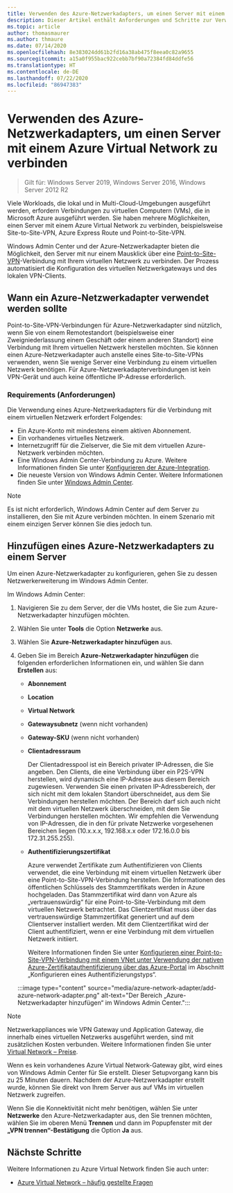 ```yaml
---
title: Verwenden des Azure-Netzwerkadapters, um einen Server mit einem Azure Virtual Network zu verbinden
description: Dieser Artikel enthält Anforderungen und Schritte zur Verwendung des Azure-Netzwerkadapters, um einen Server mit einem Azure Virtual Network zu verbinden.
ms.topic: article
author: thomasmaurer
ms.author: thmaure
ms.date: 07/14/2020
ms.openlocfilehash: 8e383024dd61b2fd16a38ab475f8eea0c82a9655
ms.sourcegitcommit: a15a0f955bac922cebb7bf90a72384fd84ddfe56
ms.translationtype: HT
ms.contentlocale: de-DE
ms.lasthandoff: 07/22/2020
ms.locfileid: "86947383"
---
```

# <a name="use-azure-network-adapter-to-connect-a-server-to-an-azure-virtual-network"></a>Verwenden des Azure-Netzwerkadapters, um einen Server mit einem Azure Virtual Network zu verbinden

>Gilt für: Windows Server 2019, Windows Server 2016, Windows Server 2012 R2

Viele Workloads, die lokal und in Multi-Cloud-Umgebungen ausgeführt werden, erfordern Verbindungen zu virtuellen Computern (VMs), die in Microsoft Azure ausgeführt werden. Sie haben mehrere Möglichkeiten, einen Server mit einem Azure Virtual Network zu verbinden, beispielsweise Site-to-Site-VPN, Azure Express Route und Point-to-Site-VPN.

Windows Admin Center und der Azure-Netzwerkadapter bieten die Möglichkeit, den Server mit nur einem Mausklick über eine [Point-to-Site-VPN](/azure/vpn-gateway/vpn-gateway-howto-point-to-site-resource-manager-portal)-Verbindung mit Ihrem virtuellen Netzwerk zu verbinden. Der Prozess automatisiert die Konfiguration des virtuellen Netzwerkgateways und des lokalen VPN-Clients.

## <a name="when-to-use-azure-network-adapter"></a>Wann ein Azure-Netzwerkadapter verwendet werden sollte
Point-to-Site-VPN-Verbindungen für Azure-Netzwerkadapter sind nützlich, wenn Sie von einem Remotestandort (beispielsweise einer Zweigniederlassung einem Geschäft oder einem anderen Standort) eine Verbindung mit Ihrem virtuellen Netzwerk herstellen möchten. Sie können einen Azure-Netzwerkadapter auch anstelle eines Site-to-Site-VPNs verwenden, wenn Sie wenige Server eine Verbindung zu einem virtuellen Netzwerk benötigen. Für Azure-Netzwerkadapterverbindungen ist kein VPN-Gerät und auch keine öffentliche IP-Adresse erforderlich.

### <a name="requirements"></a>Requirements (Anforderungen)
Die Verwendung eines Azure-Netzwerkadapters für die Verbindung mit einem virtuellen Netzwerk erfordert Folgendes:
- Ein Azure-Konto mit mindestens einem aktiven Abonnement.
- Ein vorhandenes virtuelles Netzwerk.
- Internetzugriff für die Zielserver, die Sie mit dem virtuellen Azure-Netzwerk verbinden möchten.
- Eine Windows Admin Center-Verbindung zu Azure.
  Weitere Informationen finden Sie unter [Konfigurieren der Azure-Integration](/windows-server/manage/windows-admin-center/azure/azure-integration).
- Die neueste Version von Windows Admin Center.
  Weitere Informationen finden Sie unter [Windows Admin Center](https://www.microsoft.com/windows-server/windows-admin-center).

> [!NOTE]
> Es ist nicht erforderlich, Windows Admin Center auf dem Server zu installieren, den Sie mit Azure verbinden möchten. In einem Szenario mit einem einzigen Server können Sie dies jedoch tun.

## <a name="add-an-azure-network-adapter-to-a-server"></a>Hinzufügen eines Azure-Netzwerkadapters zu einem Server
Um einen Azure-Netzwerkadapter zu konfigurieren, gehen Sie zu dessen Netzwerkerweiterung im Windows Admin Center.

Im Windows Admin Center:
1. Navigieren Sie zu dem Server, der die VMs hostet, die Sie zum Azure-Netzwerkadapter hinzufügen möchten.
1. Wählen Sie unter **Tools** die Option **Netzwerke** aus.
1. Wählen Sie **Azure-Netzwerkadapter hinzufügen** aus.
1. Geben Sie im Bereich **Azure-Netzwerkadapter hinzufügen** die folgenden erforderlichen Informationen ein, und wählen Sie dann **Erstellen** aus:
    - **Abonnement**
    - **Location**
    - **Virtual Network**
    - **Gatewaysubnetz** (wenn nicht vorhanden)
    - **Gateway-SKU** (wenn nicht vorhanden)
    - **Clientadressraum**

        Der Clientadresspool ist ein Bereich privater IP-Adressen, die Sie angeben. Den Clients, die eine Verbindung über ein P2S-VPN herstellen, wird dynamisch eine IP-Adresse aus diesem Bereich zugewiesen. Verwenden Sie einen privaten IP-Adressbereich, der sich nicht mit dem lokalen Standort überschneidet, aus dem Sie Verbindungen herstellen möchten. Der Bereich darf sich auch nicht mit dem virtuellen Netzwerk überschneiden, mit dem Sie Verbindungen herstellen möchten. Wir empfehlen die Verwendung von IP-Adressen, die in den für private Netzwerke vorgesehenen Bereichen liegen (10.x.x.x, 192.168.x.x oder 172.16.0.0 bis 172.31.255.255).

    - **Authentifizierungszertifikat**

        Azure verwendet Zertifikate zum Authentifizieren von Clients verwendet, die eine Verbindung mit einem virtuellen Netzwerk über eine Point-to-Site-VPN-Verbindung herstellen. Die Informationen des öffentlichen Schlüssels des Stammzertifikats werden in Azure hochgeladen. Das Stammzertifikat wird dann von Azure als „vertrauenswürdig“ für eine Point-to-Site-Verbindung mit dem virtuellen Netzwerk betrachtet. Das Clientzertifikat muss über das vertrauenswürdige Stammzertifikat generiert und auf dem Clientserver installiert werden. Mit dem Clientzertifikat wird der Client authentifiziert, wenn er eine Verbindung mit dem virtuellen Netzwerk initiiert.
    
        Weitere Informationen finden Sie unter [Konfigurieren einer Point-to-Site-VPN-Verbindung mit einem VNet unter Verwendung der nativen Azure-Zertifikatauthentifizierung über das Azure-Portal](/azure/vpn-gateway/vpn-gateway-howto-point-to-site-resource-manager-portal) im Abschnitt „Konfigurieren eines Authentifizierungstyps“.

    :::image type="content" source="media/azure-network-adapter/add-azure-network-adapter.png" alt-text="Der Bereich „Azure-Netzwerkadapter hinzufügen“ im Windows Admin Center.":::

> [!NOTE]
> Netzwerkappliances wie VPN Gateway und Application Gateway, die innerhalb eines virtuellen Netzwerks ausgeführt werden, sind mit zusätzlichen Kosten verbunden. Weitere Informationen finden Sie unter [Virtual Network – Preise](https://azure.microsoft.com/pricing/details/virtual-network/).

Wenn es kein vorhandenes Azure Virtual Network-Gateway gibt, wird eines von Windows Admin Center für Sie erstellt. Dieser Setupvorgang kann bis zu 25 Minuten dauern. Nachdem der Azure-Netzwerkadapter erstellt wurde, können Sie direkt von Ihrem Server aus auf VMs im virtuellen Netzwerk zugreifen.

Wenn Sie die Konnektivität nicht mehr benötigen, wählen Sie unter **Netzwerke** den Azure-Netzwerkadapter aus, den Sie trennen möchten, wählen Sie im oberen Menü **Trennen** und dann im Popupfenster mit der **„VPN trennen“-Bestätigung** die Option **Ja** aus.

## <a name="next-steps"></a>Nächste Schritte
Weitere Informationen zu Azure Virtual Network finden Sie auch unter:

- [Azure Virtual Network – häufig gestellte Fragen](/azure/virtual-network/virtual-networks-faq)
